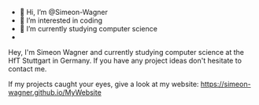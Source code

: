 - 👋 Hi, I’m @Simeon-Wagner
- 👀 I’m interested in coding
- 🌱 I’m currently studying computer science
- 
Hey, I'm Simeon Wagner and currently studying computer science at the HfT Stuttgart in Germany. 
If you have any project ideas don't hesitate to contact me. 

If my projects caught your eyes, give a look at my website: https://simeon-wagner.github.io/MyWebsite
